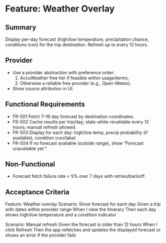 # Feature: Weather Overlay

## Summary
Display per-day forecast (high/low temperature, precipitation chance, conditions icon) for the trip destination. Refresh up to every 12 hours.

## Provider
- Use a provider abstraction with preference order:
  1) AccuWeather free tier if feasible within usage/terms,
  2) Otherwise a reliable free provider (e.g., Open-Meteo).
- Show source attribution in UI.

## Functional Requirements
- FR-501 Fetch 7–16 day forecast by destination coordinates.
- FR-502 Cache results per trip/day; stale-while-revalidate every 12 hours; manual refresh allowed.
- FR-503 Display for each day: high/low temp, precip probability (if available), condition icon/label.
- FR-504 If no forecast available (outside range), show “Forecast unavailable yet.”

## Non-Functional
- Forecast fetch failure rate < 5% over 7 days with retries/backoff.

## Acceptance Criteria
Feature: Weather overlay
  Scenario: Show forecast for each day
    Given a trip with dates within provider range
    When I view the itinerary
    Then each day shows high/low temperature and a condition indicator

  Scenario: Manual refresh
    Given the forecast is older than 12 hours
    When I click Refresh
    Then the app refetches and updates the displayed forecast or shows an error if the provider fails
